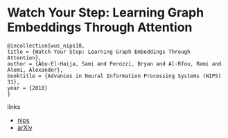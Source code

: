 # Watch Your Step: Learning Graph Embeddings Through Attention

```
@incollection{wus_nips18,
title = {Watch Your Step: Learning Graph Embeddings Through Attention},
author = {Abu-El-Haija, Sami and Perozzi, Bryan and Al-Rfou, Rami and Alemi, Alexander},
booktitle = {Advances in Neural Information Processing Systems (NIPS) 31},
year = {2018}
}
```

links
- [nips](https://nips.cc/Conferences/2018/Schedule?showEvent=11875)
- [arXiv](https://arxiv.org/abs/1710.09599)
